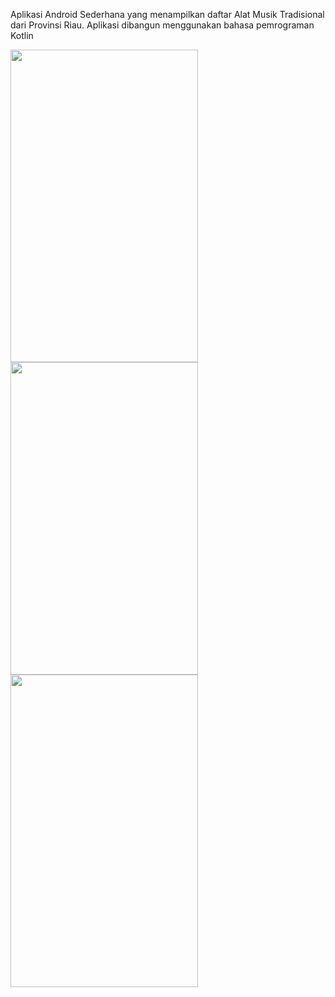 Aplikasi Android Sederhana yang menampilkan daftar Alat Musik Tradisional dari Provinsi Riau.
Aplikasi dibangun menggunakan bahasa pemrograman Kotlin

<p float="left">
<img src="https://user-images.githubusercontent.com/28490695/181148778-afea5da9-a36b-43b1-826b-185a2d48b3a2.jpg" width="300" height="500">
<img src="https://user-images.githubusercontent.com/28490695/181148803-f4aada8a-e7ba-4e72-9d40-fab3cd7758d3.jpg" width="300" height="500">
<img src="https://user-images.githubusercontent.com/28490695/181148835-d9c01a7a-75cf-48ca-a8b0-b9467d35ba82.jpg" width="300" height="500">
</p>

